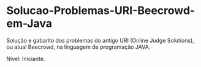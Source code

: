 # Solucao-Problemas-URI-Beecrowd-em-Java 
Solução e gabarito dos problemas do antigo URI (Online Judge Solutions), ou atual Beecrowd, na linguagem de programação JAVA. 

Nível: Iniciante.
